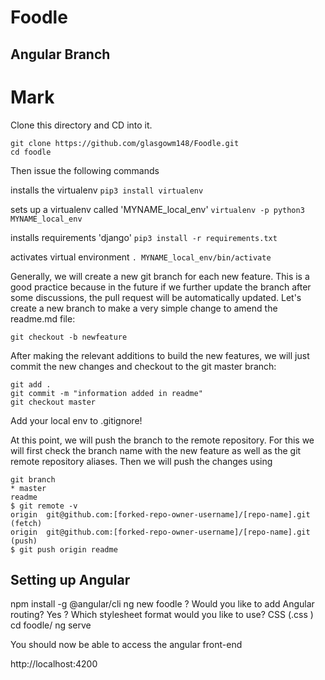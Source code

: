 # Foodle
## Angular Branch


# Mark

Clone this directory and CD into it. 

```
git clone https://github.com/glasgowm148/Foodle.git
cd foodle
```

Then issue the following commands

installs the virtualenv
```pip3 install virtualenv```

sets up a virtualenv called 'MYNAME_local_env'
```virtualenv -p python3 MYNAME_local_env```

installs requirements 'django'
```pip3 install -r requirements.txt```

activates virtual environment
```. MYNAME_local_env/bin/activate```

Generally, we will create a new git branch for each new feature. This is a good practice because in the future if we further update the branch after some discussions, the pull request will be automatically updated. Let's create a new branch to make a very simple change to amend the readme.md file:

```
git checkout -b newfeature
```
After making the relevant additions to build the new features, we will just commit the new changes and checkout to the git master branch:
```
git add .
git commit -m "information added in readme"
git checkout master
```

Add your local env to .gitignore!


At this point, we will push the branch to the remote repository. 
For this we will first check the branch name with the new feature as well as the git remote repository aliases. 
Then we will push the changes using 

```git push [git-remote-alias] [branch-name]:
git branch
* master
readme
$ git remote -v
origin  git@github.com:[forked-repo-owner-username]/[repo-name].git (fetch)
origin  git@github.com:[forked-repo-owner-username]/[repo-name].git (push)
$ git push origin readme
```
## Setting up Angular

npm install -g @angular/cli
ng new foodle
? Would you like to add Angular routing? Yes
? Which stylesheet format would you like to use? CSS    (.css )
cd foodle/
ng serve

You should now be able to access the angular front-end

http://localhost:4200

